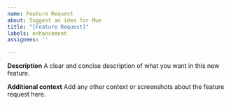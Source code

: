 ```yaml
---
name: Feature Request
about: Suggest an idea for Mue
title: "[Feature Request]"
labels: enhancement
assignees: ''

---
```


**Description**
A clear and concise description of what you want in this new feature.

**Additional context**
Add any other context or screenshots about the feature request here.